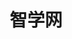 ﻿---
id: 126
title: "智学网"
weight: 126
version: "1.0.0"
updateTime: "2022-01-05T08:57:33"
debName: "http://113.24.212.22:8090/upload/file/zhixuewang_1.0.0_loongarch64.deb"
debSize: "48.2 MB"
command: "zhixuewang"
compatibility: 3
---
